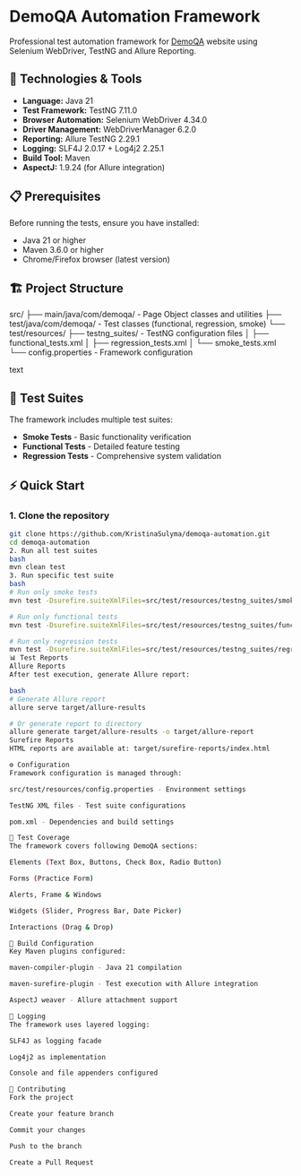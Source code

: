 # DemoQA Automation Framework

Professional test automation framework for [DemoQA](https://demoqa.com/) website using Selenium WebDriver, TestNG and Allure Reporting.

## 🚀 Technologies & Tools

- **Language:** Java 21
- **Test Framework:** TestNG 7.11.0
- **Browser Automation:** Selenium WebDriver 4.34.0
- **Driver Management:** WebDriverManager 6.2.0
- **Reporting:** Allure TestNG 2.29.1
- **Logging:** SLF4J 2.0.17 + Log4j2 2.25.1
- **Build Tool:** Maven
- **AspectJ:** 1.9.24 (for Allure integration)

## 📋 Prerequisites

Before running the tests, ensure you have installed:
- Java 21 or higher
- Maven 3.6.0 or higher
- Chrome/Firefox browser (latest version)

## 🏗️ Project Structure
src/
├── main/java/com/demoqa/ - Page Object classes and utilities
├── test/java/com/demoqa/ - Test classes (functional, regression, smoke)
└── test/resources/
├── testng_suites/ - TestNG configuration files
│ ├── functional_tests.xml
│ ├── regression_tests.xml
│ └── smoke_tests.xml
└── config.properties - Framework configuration

text

## 🎯 Test Suites

The framework includes multiple test suites:
- **Smoke Tests** - Basic functionality verification
- **Functional Tests** - Detailed feature testing
- **Regression Tests** - Comprehensive system validation

## ⚡ Quick Start

### 1. Clone the repository
```bash
git clone https://github.com/KristinaSulyma/demoqa-automation.git
cd demoqa-automation
2. Run all test suites
bash
mvn clean test
3. Run specific test suite
bash
# Run only smoke tests
mvn test -Dsurefire.suiteXmlFiles=src/test/resources/testng_suites/smoke_tests.xml

# Run only functional tests
mvn test -Dsurefire.suiteXmlFiles=src/test/resources/testng_suites/functional_tests.xml

# Run only regression tests
mvn test -Dsurefire.suiteXmlFiles=src/test/resources/testng_suites/regression_tests.xml
📊 Test Reports
Allure Reports
After test execution, generate Allure report:

bash
# Generate Allure report
allure serve target/allure-results

# Or generate report to directory
allure generate target/allure-results -o target/allure-report
Surefire Reports
HTML reports are available at: target/surefire-reports/index.html

⚙️ Configuration
Framework configuration is managed through:

src/test/resources/config.properties - Environment settings

TestNG XML files - Test suite configurations

pom.xml - Dependencies and build settings

🧪 Test Coverage
The framework covers following DemoQA sections:

Elements (Text Box, Buttons, Check Box, Radio Button)

Forms (Practice Form)

Alerts, Frame & Windows

Widgets (Slider, Progress Bar, Date Picker)

Interactions (Drag & Drop)

🔧 Build Configuration
Key Maven plugins configured:

maven-compiler-plugin - Java 21 compilation

maven-surefire-plugin - Test execution with Allure integration

AspectJ weaver - Allure attachment support

📝 Logging
The framework uses layered logging:

SLF4J as logging facade

Log4j2 as implementation

Console and file appenders configured

🤝 Contributing
Fork the project

Create your feature branch

Commit your changes

Push to the branch

Create a Pull Request